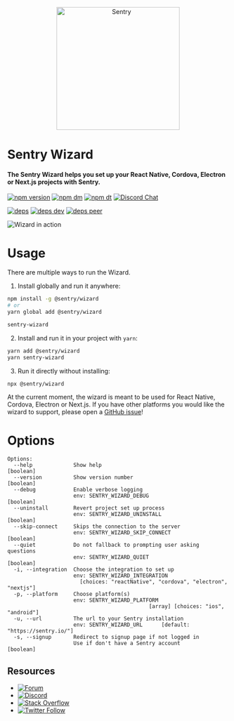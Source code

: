 <p align="center">
  <a href="https://sentry.io/?utm_source=github&utm_medium=logo" target="_blank">
    <picture>
      <source srcset="https://sentry-brand.storage.googleapis.com/sentry-logo-white.png" media="(prefers-color-scheme: dark)" />
      <source srcset="https://sentry-brand.storage.googleapis.com/sentry-logo-black.png" media="(prefers-color-scheme: light), (prefers-color-scheme: no-preference)" />
      <img src="https://sentry-brand.storage.googleapis.com/sentry-logo-black.png" alt="Sentry" width="280">
    </picture>
  </a>
</p>

<h1>Sentry Wizard</h1>
<h4>The Sentry Wizard helps you set up your React Native, Cordova, Electron or Next.js projects with Sentry.</h4>

[![npm version](https://img.shields.io/npm/v/@sentry/wizard.svg)](https://www.npmjs.com/package/@sentry/wizard)
[![npm dm](https://img.shields.io/npm/dm/@sentry/wizard.svg)](https://www.npmjs.com/package/@sentry/wizard)
[![npm dt](https://img.shields.io/npm/dt/@sentry/wizard.svg)](https://www.npmjs.com/package/@sentry/wizard)
[![Discord Chat](https://img.shields.io/discord/621778831602221064.svg)](https://discord.gg/Ww9hbqr)

[![deps](https://david-dm.org/getsentry/sentry-wizard/status.svg)](https://david-dm.org/getsentry/sentry-wizard?view=list)
[![deps dev](https://david-dm.org/getsentry/sentry-wizard/dev-status.svg)](https://david-dm.org/getsentry/sentry-wizard?type=dev&view=list)
[![deps peer](https://david-dm.org/getsentry/sentry-wizard/peer-status.svg)](https://david-dm.org/getsentry/sentry-wizard?type=peer&view=list)

![Wizard in action](https://github.com/getsentry/sentry-wizard/raw/master/assets/wizard.mov.gif)

# Usage

There are multiple ways to run the Wizard.

1. Install globally and run it anywhere:

```bash
npm install -g @sentry/wizard
# or
yarn global add @sentry/wizard

sentry-wizard
```

2. Install and run it in your project with `yarn`:

```bash
yarn add @sentry/wizard
yarn sentry-wizard
```

3. Run it directly without installing:

```bash
npx @sentry/wizard
```

At the current moment, the wizard is meant to be used for React Native, Cordova, Electron or Next.js. If you have other platforms you would like the wizard to support, please open a [GitHub issue](https://github.com/getsentry/sentry-wizard/issues)!

# Options

```
Options:
  --help             Show help                                         [boolean]
  --version          Show version number                               [boolean]
  --debug            Enable verbose logging
                     env: SENTRY_WIZARD_DEBUG                          [boolean]
  --uninstall        Revert project set up process
                     env: SENTRY_WIZARD_UNINSTALL                      [boolean]
  --skip-connect     Skips the connection to the server
                     env: SENTRY_WIZARD_SKIP_CONNECT                   [boolean]
  --quiet            Do not fallback to prompting user asking questions
                     env: SENTRY_WIZARD_QUIET                          [boolean]
  -i, --integration  Choose the integration to set up
                     env: SENTRY_WIZARD_INTEGRATION
                       [choices: "reactNative", "cordova", "electron", "nextjs"]
  -p, --platform     Choose platform(s)
                     env: SENTRY_WIZARD_PLATFORM
                                             [array] [choices: "ios", "android"]
  -u, --url          The url to your Sentry installation
                     env: SENTRY_WIZARD_URL      [default: "https://sentry.io/"]
  -s, --signup       Redirect to signup page if not logged in
                     Use if don't have a Sentry account                [boolean]
```

## Resources

- [![Forum](https://img.shields.io/badge/forum-sentry-green.svg)](https://forum.sentry.io/c/sdks)
- [![Discord](https://img.shields.io/discord/621778831602221064)](https://discord.gg/Ww9hbqr)
- [![Stack Overflow](https://img.shields.io/badge/stack%20overflow-sentry-green.svg)](http://stackoverflow.com/questions/tagged/sentry)
- [![Twitter Follow](https://img.shields.io/twitter/follow/getsentry?label=getsentry&style=social)](https://twitter.com/intent/follow?screen_name=getsentry)
